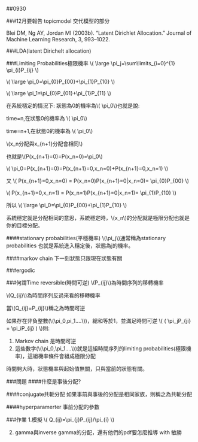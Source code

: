 ##0930

###12月要報告 
topicmodel
交代模型的部分

Blei DM, Ng AY, Jordan MI (2003b). “Latent Dirichlet Allocation.” Journal of Machine Learning Research, 3, 993–1022.

###LDA(latent Dirichelt allocation)

###Limiting Probabilities極限機率
\\(
\large \pi_j=\sum\limits_{i=0}^{1} \pi_{i}P_{ij}
\\)

\\(
\large \pi_0=\pi_{0}P_{00}+\pi_{1}P_{10}
\\)

\\(
\large \pi_1=\pi_{0}P_{01}+\pi_{1}P_{11}
\\)


在系統穩定的情況下:
狀態為0的機率為\\( \pi_0\\)也就是說:

time=n,在狀態0的機率為 \\( \pi_0\\)

time=n+1,在狀態0的機率為 \\( \pi_0\\)

\\(x_n分配與x_{n+1}分配會相同\\)

也就是\\(P(x_{n+1}=0)=P(x_n=0)=\pi_0\\)

\\(
\pi_0=P(x_{n+1}=0)=P(x_{n+1}=0,x_n=0)+P(x_{n+1}=0,x_n=1)
\\)

又
\\(
P(x_{n+1}=0,x_n=0) = P(x_n=0)P(x_{n+1}=0|x_n=0)= \pi_{0}P_{00}
\\)

\\(
P(x_{n+1}=0,x_n=1) = P(x_n=1)P(x_{n+1}=0|x_n=1)= \pi_{1}P_{10}
\\)


所以
\\(
\large \pi_0=\pi_{0}P_{00}+\pi_{1}P_{10}
\\)


系統穩定就是分配相同的意思，系統穩定時，\\(x_n\\)的分配就是極限分配也就是你的目標分配。


####stationary probabilities(平穩機率)
\\(\pi_j\\)通常稱為stationary probabilities 也就是系統進入穩定後，狀態為j的機率。

####markov chain
下一刻狀態只跟現在狀態有關

###ergodic


###何謂Time reversible(時間可逆)
\\(P_{ij}\\)為時間序列的移轉機率

\\(Q_{ij}\\)為時間序列反過來看的移轉機率

當\\(Q_{ij}=P_{ij}\\)稱之為時間可逆

如果存在非負整數(\\(\pi_0,pi_1....\\))，總和等於1，並滿足時間可逆
\\(
( \pi_jP_{ji} = \pi_iP_{ij} )
\\)則:

1. Markov chain 是時間可逆
2. 這些數字(\\(\pi_0,\pi_1....\\))就是這組時間序列的limiting probabilities(極限機率)，這組機率條件會組成極限分配

時間夠大時，狀態機率與起始值無關，只與當前的狀態有關。

###問題
####什麼是事後分配?

####conjugate共軛分配
如果事前與事後的分配是相同家族，則稱之為共軛分配

####hyperparamerter
事前分配的參數


###作業
1.模擬
\\(
 Q_{ij}=\pi_{j}P_{ij}/\pi_{i}
 \\)

2. gamma與inverse gamma的分配，還有他們的pdf要怎麼推導 with 敏勝